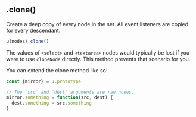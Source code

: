 ## .clone()

Create a deep copy of every node in the set.
All event listeners are copied for every descendant.

```js
u(nodes).clone()
```

The values of `<select>` and `<textarea>` nodes would typically
be lost if you were to use `cloneNode` directly. This method prevents
that scenario for you.

You can extend the clone method like so:
```js
const {mirror} = u.prototype

// The `src` and `dest` arguments are raw nodes.
mirror.something = function(src, dest) {
  dest.something = src.something
}
```

